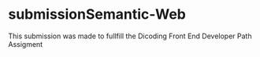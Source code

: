 # submissionSemantic-Web
This submission was made to fullfill the Dicoding Front End Developer Path Assigment 
